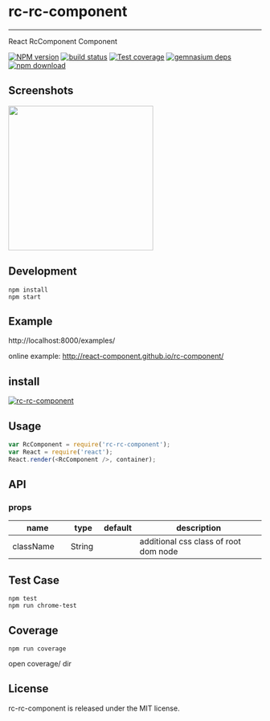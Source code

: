 # rc-rc-component
---

React RcComponent Component


[![NPM version][npm-image]][npm-url]
[![build status][travis-image]][travis-url]
[![Test coverage][coveralls-image]][coveralls-url]
[![gemnasium deps][gemnasium-image]][gemnasium-url]
[![npm download][download-image]][download-url]

[npm-image]: http://img.shields.io/npm/v/rc-rc-component.svg?style=flat-square
[npm-url]: http://npmjs.org/package/rc-rc-component
[travis-image]: https://img.shields.io/travis/react-component/rc-component.svg?style=flat-square
[travis-url]: https://travis-ci.org/react-component/rc-component
[coveralls-image]: https://img.shields.io/coveralls/react-component/rc-component.svg?style=flat-square
[coveralls-url]: https://coveralls.io/r/react-component/rc-component?branch=master
[gemnasium-image]: http://img.shields.io/gemnasium/react-component/rc-component.svg?style=flat-square
[gemnasium-url]: https://gemnasium.com/react-component/rc-component
[node-image]: https://img.shields.io/badge/node.js-%3E=_0.10-green.svg?style=flat-square
[node-url]: http://nodejs.org/download/
[download-image]: https://img.shields.io/npm/dm/rc-rc-component.svg?style=flat-square
[download-url]: https://npmjs.org/package/rc-rc-component


## Screenshots

<img src="" width="288"/>


## Development

```
npm install
npm start
```

## Example

http://localhost:8000/examples/


online example: http://react-component.github.io/rc-component/


## install


[![rc-rc-component](https://nodei.co/npm/rc-rc-component.png)](https://npmjs.org/package/rc-rc-component)


## Usage

```js
var RcComponent = require('rc-rc-component');
var React = require('react');
React.render(<RcComponent />, container);
```

## API

### props

<table class="table table-bordered table-striped">
    <thead>
    <tr>
        <th style="width: 100px;">name</th>
        <th style="width: 50px;">type</th>
        <th style="width: 50px;">default</th>
        <th>description</th>
    </tr>
    </thead>
    <tbody>
        <tr>
          <td>className</td>
          <td>String</td>
          <td></td>
          <td>additional css class of root dom node</td>
        </tr>
    </tbody>
</table>


## Test Case

```
npm test
npm run chrome-test
```

## Coverage

```
npm run coverage
```

open coverage/ dir

## License

rc-rc-component is released under the MIT license.
